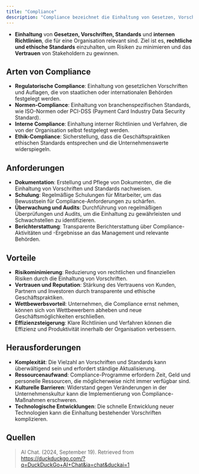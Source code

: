 ```yaml
---
title: "Compliance"
description: "Compliance bezeichnet die Einhaltung von Gesetzen, Vorschriften, Standards und internen Richtlinien zur Minimierung von Risiken. Arten sind regulatorische, Normen-, interne und Ethik-Compliance. Anforderungen umfassen Dokumentation, Schulung und Überwachung. Vorteile sind Risikominimierung und Vertrauensaufbau."
---
```


- **Einhaltung** von **Gesetzen, Vorschriften, Standards** und **internen Richtlinien**, die für eine Organisation relevant sind. Ziel ist es, **rechtliche und ethische Standards** einzuhalten, um Risiken zu minimieren und das **Vertrauen** von Stakeholdern zu gewinnen.

## Arten von Compliance
- **Regulatorische Compliance**: Einhaltung von gesetzlichen Vorschriften und Auflagen, die von staatlichen oder internationalen Behörden festgelegt werden.
- **Normen-Compliance**: Einhaltung von branchenspezifischen Standards, wie ISO-Normen oder PCI-DSS (Payment Card Industry Data Security Standard).
- **Interne Compliance**: Einhaltung interner Richtlinien und Verfahren, die von der Organisation selbst festgelegt werden.
- **Ethik-Compliance**: Sicherstellung, dass die Geschäftspraktiken ethischen Standards entsprechen und die Unternehmenswerte widerspiegeln.

## Anforderungen
- **Dokumentation**: Erstellung und Pflege von Dokumenten, die die Einhaltung von Vorschriften und Standards nachweisen.
- **Schulung**: Regelmäßige Schulungen für Mitarbeiter, um das Bewusstsein für Compliance-Anforderungen zu schärfen.
- **Überwachung und Audits**: Durchführung von regelmäßigen Überprüfungen und Audits, um die Einhaltung zu gewährleisten und Schwachstellen zu identifizieren.
- **Berichterstattung**: Transparente Berichterstattung über Compliance-Aktivitäten und -Ergebnisse an das Management und relevante Behörden.

## Vorteile
- **Risikominimierung**: Reduzierung von rechtlichen und finanziellen Risiken durch die Einhaltung von Vorschriften.
- **Vertrauen und Reputation**: Stärkung des Vertrauens von Kunden, Partnern und Investoren durch transparente und ethische Geschäftspraktiken.
- **Wettbewerbsvorteil**: Unternehmen, die Compliance ernst nehmen, können sich von Wettbewerbern abheben und neue Geschäftsmöglichkeiten erschließen.
- **Effizienzsteigerung**: Klare Richtlinien und Verfahren können die Effizienz und Produktivität innerhalb der Organisation verbessern.

## Herausforderungen
- **Komplexität**: Die Vielzahl an Vorschriften und Standards kann überwältigend sein und erfordert ständige Aktualisierung.
- **Ressourcenaufwand**: Compliance-Programme erfordern Zeit, Geld und personelle Ressourcen, die möglicherweise nicht immer verfügbar sind.
- **Kulturelle Barrieren**: Widerstand gegen Veränderungen in der Unternehmenskultur kann die Implementierung von Compliance-Maßnahmen erschweren.
- **Technologische Entwicklungen**: Die schnelle Entwicklung neuer Technologien kann die Einhaltung bestehender Vorschriften komplizieren.

## Quellen
> AI Chat. (2024, September 19). Retrieved from https://duckduckgo.com/?q=DuckDuckGo+AI+Chat&ia=chat&duckai=1